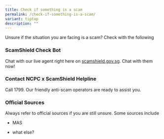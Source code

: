 ```yaml
---
title: Check if something is a scam
permalink: /check-if-something-is-a-scam/
variant: tiptap
description: ""
---
```

<p>Unsure if the situation you are facing is a scam? Check with the following</p>
<h3><strong>ScamShield Check Bot</strong></h3>
<p>Chat with our live agent right here on <a href="http://scamshield.gov.sg" rel="noopener noreferrer nofollow" target="_blank">scamshield.gov.sg</a>. Chat with them now!</p>
<h3><strong>Contact NCPC x ScamShield Helpline</strong></h3>
<p>Call 1799. Our friendly anti-scam operators are ready to assist you.</p>
<h3><strong>Official Sources</strong></h3>
<p>Always refer to official sources if you are still unsure. Some sources
include</p>
<ul data-tight="true" class="tight">
<li>
<p>MAS</p>
</li>
<li>
<p>what else?</p>
</li>
</ul>
<p></p>
<p></p>
